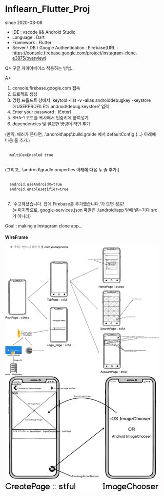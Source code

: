 # Inflearn_Flutter_Proj

since 2020-03-08

* IDE : vscode && Android Studio
* Language : Dart
* Framework : Flutter
* Server \ DB \ Google Authentication : Firebase(URL : https://console.firebase.google.com/project/instagram-clone-e3875/overview)

Q>
  구글 파이어베이스 적용하는 방법...
  
A<
  1. console.firebase.google.com 접속
  2. 프로젝트 생성
  3. 명령 프롬프트 창에서 'keytool -list -v -alias androiddebugkey -keystore %USERPROFILE%\.android\debug.keystore' 입력
  4. Enter your password : (Enter)
  5. SHA-1 코드를 복사해서 인증키에 붙여넣기.
  6. dependencies 및 필요한 명령어 라인 추가
  
  (만약, 에러가 뜬다면, .\android\app\build.gralde 에서 defaultConfig {...} 아래에 다음 줄 추가.)
<pre>
<code>
  multiDexEnabled true
</code>
</pre>

  (그리고, .\android\gradle.properties 아래에 다음 두 줄 추가.)
<pre>
<code>
  android.useAndroidX=true
  android.enableJetifier=true
</code>
</pre>
  
  7. '수고하셨습니다. 앱에 Firebase를 추가했습니다.'가 뜨면 성공! \
  (※ 마지막으로, google-services.json 파일은 .\android\app 밑에 넣는거다 src가 아니라)

Goal : making a Instagram clone app...


#### WireFrame
![Wire_Frame_01](https://github.com/Heongilee/Inflearn_Flutter_Proj/blob/master/UI_storyboard.png?raw=true)
![Wire_Frame_02](https://github.com/Heongilee/Inflearn_Flutter_Proj/blob/master/CreatePage.png?raw=true)
